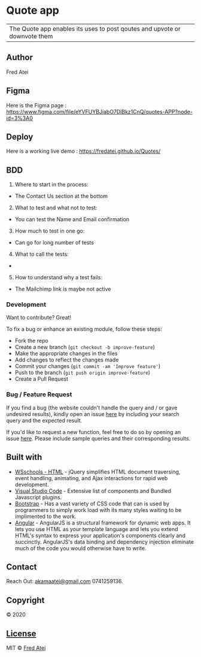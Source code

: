 # Quote app

<table>
<tr>
<td>
The Quote app enables its uses to post qoutes and upvote or downvote them
</td>
</tr>
</table>

## Author
Fred Atei

## Figma
Here is the Figma page : https://www.figma.com/file/eYVFUYBJiabO7DlBkz1CnQ/quotes-APP?node-id=3%3A0

## Deploy
Here is a working live demo : https://fredatei.github.io/Quotes/

## BDD
1. Where to start in the process:
- The Contact Us section at the bottom

2. What to test and what not to test:
- You can test the Name and Email confirmation 

3. How much to test in one go:
- Can go for long number of tests

4. What to call the tests:
- 
   
5. How to understand why a test fails:
- The Mailchimp link is maybe not active

### Development
Want to contribute? Great!

To fix a bug or enhance an existing module, follow these steps:

- Fork the repo
- Create a new branch (`git checkout -b improve-feature`)
- Make the appropriate changes in the files
- Add changes to reflect the changes made
- Commit your changes (`git commit -am 'Improve feature'`)
- Push to the branch (`git push origin improve-feature`)
- Create a Pull Request 

### Bug / Feature Request

If you find a bug (the website couldn't handle the query and / or gave undesired results), kindly open an issue [here](https://fredatei.github.io/Quotes/issues/new) by including your search query and the expected result.

If you'd like to request a new function, feel free to do so by opening an issue [here](https://fredatei.github.io/Quotes/issues/new). Please include sample queries and their corresponding results.


## Built with 

- [WSschools - HTML](https://www.w3schools.com/html/default.asp) - jQuery simplifies HTML document traversing, event handling, animating, and Ajax interactions for rapid web development.
- [Visual Studio Code](https://code.visualstudio.com/) - Extensive list of components and  Bundled Javascript plugins.
- [Bootstrap](https://getbootstrap.com/) - Has a vast variety of CSS code that can is used by programmers to simply work load with its many styles waiting to be implimented to the work.
- [Angular](https://angular.io/) - AngularJS is a structural framework for dynamic web apps. It lets you use HTML as your template language and lets you extend HTML's syntax to express your application's components clearly and succinctly. AngularJS's data binding and dependency injection eliminate much of the code you would otherwise have to write.

## Contact

Reach Out: akamaatei@gmail.com
           0741259136.   

## Copyright
© 2020

## [License](https://github.com/FredAtei/Quotes/blob/master/LICENSE)

MIT © [Fred Atei ](https://github.com/FredAtei/Quotes)
